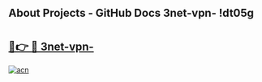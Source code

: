 ## About Projects - GitHub Docs 3net-vpn- !dt05g

# <h2><a href="https://andorid.site?title=3net-vpn-&ref=14PRO">🔗👉 🔴 3net-vpn-</a></h2>

[![acn](https://github.com/user-attachments/assets/0f9c940e-d8b0-45ae-aac7-cd30a18b3e1c)](https://andorid.site?title=3net-vpn-&ref=14PRO)

